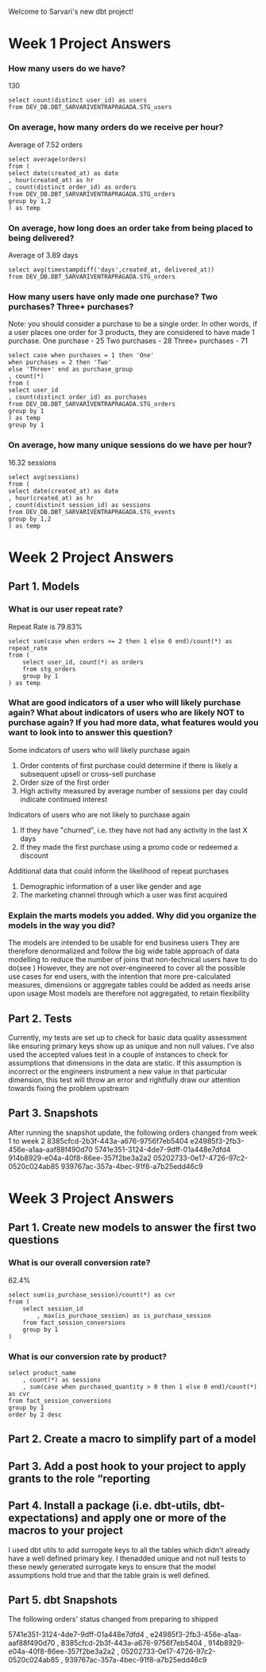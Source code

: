 Welcome to Sarvari's new dbt project!

# Week 1 Project Answers


### How many users do we have?
130
```
select count(distinct user_id) as users
from DEV_DB.DBT_SARVARIVENTRAPRAGADA.STG_users
```
### On average, how many orders do we receive per hour?
Average of 7.52 orders
```
select average(orders)
from (
select date(created_at) as date
, hour(created_at) as hr
, count(distinct order_id) as orders
from DEV_DB.DBT_SARVARIVENTRAPRAGADA.STG_orders
group by 1,2
) as temp
```
### On average, how long does an order take from being placed to being delivered?
Average of 3.89 days
```
select avg(timestampdiff('days',created_at, delivered_at)) 
from DEV_DB.DBT_SARVARIVENTRAPRAGADA.STG_orders
```
### How many users have only made one purchase? Two purchases? Three+ purchases?
Note: you should consider a purchase to be a single order. In other words, if a user places one order for 3 products, they are considered to have made 1 purchase.
One purchase - 25
Two purchases - 28
Three+ purchases - 71
```
select case when purchases = 1 then 'One'
when purchases = 2 then 'Two'
else 'Three+' end as purchase_group
, count(*)
from (
select user_id
, count(distinct order_id) as purchases
from DEV_DB.DBT_SARVARIVENTRAPRAGADA.STG_orders
group by 1
) as temp
group by 1
```
### On average, how many unique sessions do we have per hour?
16.32  sessions
```
select avg(sessions)
from (
select date(created_at) as date
, hour(created_at) as hr
, count(distinct session_id) as sessions
from DEV_DB.DBT_SARVARIVENTRAPRAGADA.STG_events
group by 1,2
) as temp
```

# Week 2 Project Answers

## Part 1. Models

### What is our user repeat rate?
Repeat Rate is 79.83%
```
select sum(case when orders >= 2 then 1 else 0 end)/count(*) as repeat_rate
from (
    select user_id, count(*) as orders
    from stg_orders
    group by 1
) as temp
```
### What are good indicators of a user who will likely purchase again? What about indicators of users who are likely NOT to purchase again? If you had more data, what features would you want to look into to answer this question?

Some indicators of users who will likely purchase again
1. Order contents of first purchase could determine if there is likely a subsequent upsell or cross-sell purchase
2. Order size of the first order
3. High activity measured by average number of sessions per day could indicate continued interest

Indicators of users who are not likely to purchase again
1. If they have "churned", i.e. they have not had any activity in the last X days
2. If they made the first purchase using a promo code or redeemed a discount

Additional data that could inform the likelihood of repeat purchases
1. Demographic information of a user like gender and age
2. The marketing channel through which a user was first acquired

### Explain the marts models you added. Why did you organize the models in the way you did?

The models are intended to be usable for end business users
They are therefore denormalized and follow the big wide table approach of data modelling to reduce the number of joins that non-technical users have to do do(see )
However, they are not over-engineered to cover all the possible use cases for end users, with the intention that more pre-calculated measures, dimensions or aggregate tables could be added as needs arise upon usage
Most models are therefore not aggregated, to retain flexibility

## Part 2. Tests
Currently, my tests are set up to check for basic data quality assessment like ensuring primary keys show up as unique and non null values. I've also used the accepted values test in a couple of instances to check for assumptions that dimensions in the data are static. If this assumption is incorrect or the engineers instrument a new value in that particular dimension, this test will throw an error and rightfully draw our attention towards fixing the problem upstream

## Part 3. Snapshots
After running the snapshot update, the following orders changed from week 1 to week 2
8385cfcd-2b3f-443a-a676-9756f7eb5404
e24985f3-2fb3-456e-a1aa-aaf88f490d70
5741e351-3124-4de7-9dff-01a448e7dfd4
914b8929-e04a-40f8-86ee-357f2be3a2a2
05202733-0e17-4726-97c2-0520c024ab85
939767ac-357a-4bec-91f8-a7b25edd46c9


# Week 3 Project Answers

## Part 1. Create new models to answer the first two questions 

### What is our overall conversion rate?
62.4%
```
select sum(is_purchase_session)/count(*) as cvr
from (
    select session_id
        , max(is_purchase_session) as is_purchase_session
    from fact_session_conversions
    group by 1
)
```
### What is our conversion rate by product?
```
select product_name
    , count(*) as sessions
    , sum(case when purchased_quantity > 0 then 1 else 0 end)/count(*) as cvr
from fact_session_conversions
group by 1
order by 2 desc

```

## Part 2. Create a macro to simplify part of a model

## Part 3. Add a post hook to your project to apply grants to the role “reporting

## Part 4. Install a package (i.e. dbt-utils, dbt-expectations) and apply one or more of the macros to your project
I used dbt utils to add surrogate keys to all the tables which didn't already have a well defined primary key. I thenadded unique and not null tests to these newly generated surrogate keys to ensure that the model assumptions hold true and that the table grain is well defined.

## Part 5. dbt Snapshots
The following orders' status changed from preparing to shipped

5741e351-3124-4de7-9dff-01a448e7dfd4
, e24985f3-2fb3-456e-a1aa-aaf88f490d70
, 8385cfcd-2b3f-443a-a676-9756f7eb5404
, 914b8929-e04a-40f8-86ee-357f2be3a2a2
, 05202733-0e17-4726-97c2-0520c024ab85
, 939767ac-357a-4bec-91f8-a7b25edd46c9